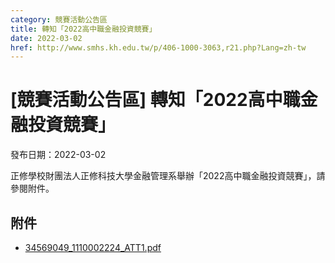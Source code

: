 ```yaml
---
category: 競賽活動公告區
title: 轉知「2022高中職金融投資競賽」
date: 2022-03-02
href: http://www.smhs.kh.edu.tw/p/406-1000-3063,r21.php?Lang=zh-tw
---
```


# [競賽活動公告區] 轉知「2022高中職金融投資競賽」

發布日期：2022-03-02

正修學校財團法人正修科技大學金融管理系舉辦「2022高中職金融投資競賽」，請參閱附件。

## 附件

- [34569049_1110002224_ATT1.pdf](https://www.smhs.kh.edu.tw/var/file/0/1000/attach/56/pta_2814_6533382_11786.pdf)
